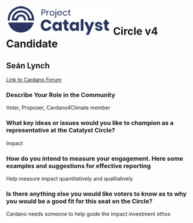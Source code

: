 # ![Project Catalyst](../assets/catalyst.svg) Circle v4 Candidate #

## Seán Lynch ##

[Link to Cardano Forum](https://forum.cardano.org/t/sean-lynch-platform-statement/109199)

### Describe Your Role in the Community ###

Voter, Proposer, Cardano4Climate member

### What key ideas or issues would you like to champion as a representative at the Catalyst Circle? ###

Impact

### How do you intend to measure your engagement. Here some examples and suggestions for effective reporting ###

Help measure impact quantitatively and qualitatively

### Is there anything else you would like voters to know as to why you would be a good fit for this seat on the Circle? ###

Cardano needs someone to help guide the impact investment ethos